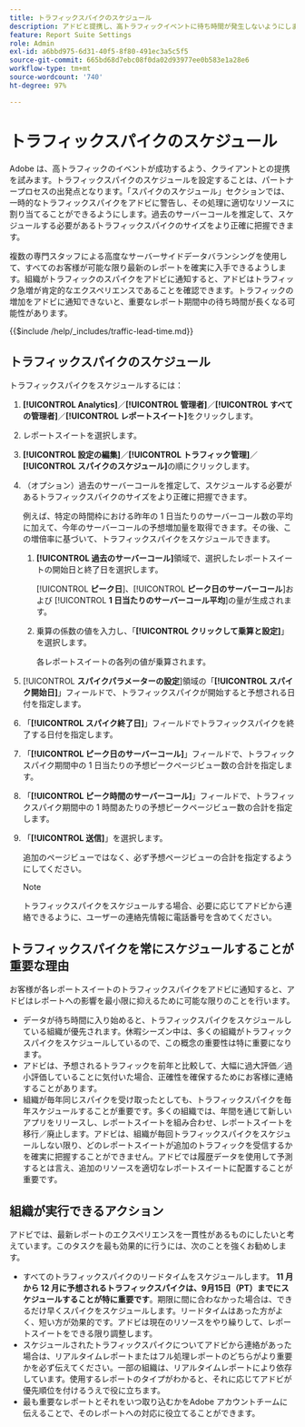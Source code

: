 ```yaml
---
title: トラフィックスパイクのスケジュール
description: アドビと提携し、高トラフィックイベントに待ち時間が発生しないようにします。
feature: Report Suite Settings
role: Admin
exl-id: a6bbd975-6d31-40f5-8f80-491ec3a5c5f5
source-git-commit: 665bd68d7ebc08f0da02d93977ee0b583e1a28e6
workflow-type: tm+mt
source-wordcount: '740'
ht-degree: 97%

---
```


# トラフィックスパイクのスケジュール

Adobe は、高トラフィックのイベントが成功するよう、クライアントとの提携を試みます。トラフィックスパイクのスケジュールを設定することは、パートナープロセスの出発点となります。「スパイクのスケジュール」セクションでは、一時的なトラフィックスパイクをアドビに警告し、その処理に適切なリソースに割り当てることができるようにします。過去のサーバーコールを推定して、スケジュールする必要があるトラフィックスパイクのサイズをより正確に把握できます。

複数の専門スタッフによる高度なサーバーサイドデータバランシングを使用して、すべてのお客様が可能な限り最新のレポートを確実に入手できるようします。組織がトラフィックのスパイクをアドビに通知すると、アドビはトラフィック急増が肯定的なエクスペリエンスであることを確認できます。トラフィックの増加をアドビに通知できないと、重要なレポート期間中の待ち時間が長くなる可能性があります。

{{$include /help/_includes/traffic-lead-time.md}}

## トラフィックスパイクのスケジュール

トラフィックスパイクをスケジュールするには：

1. **[!UICONTROL Analytics]**／**[!UICONTROL 管理者]**／**[!UICONTROL すべての管理者]**／**[!UICONTROL レポートスイート]**&#x200B;をクリックします。
1. レポートスイートを選択します。
1. **[!UICONTROL 設定の編集]**／**[!UICONTROL トラフィック管理]**／**[!UICONTROL スパイクのスケジュール]**&#x200B;の順にクリックします。
1. （オプション）過去のサーバーコールを推定して、スケジュールする必要があるトラフィックスパイクのサイズをより正確に把握できます。

   例えば、特定の時間枠における昨年の 1 日当たりのサーバーコール数の平均に加えて、今年のサーバーコールの予想増加量を取得できます。その後、この増倍率に基づいて、トラフィックスパイクをスケジュールできます。

   1. **[!UICONTROL 過去のサーバーコール]**&#x200B;領域で、選択したレポートスイートの開始日と終了日を選択します。

      [!UICONTROL **ピーク日**]、[!UICONTROL **ピーク日のサーバーコール**]&#x200B;および [!UICONTROL **1 日当たりのサーバーコール平均**]&#x200B;の量が生成されます。

   1. 乗算の係数の値を入力し、「**[!UICONTROL クリックして乗算と設定]**」を選択します。

      各レポートスイートの各列の値が乗算されます。
1. [!UICONTROL **スパイクパラメーターの設定**]&#x200B;領域の「**[!UICONTROL スパイク開始日]**」フィールドで、トラフィックスパイクが開始すると予想される日付を指定します。
1. 「**[!UICONTROL スパイク終了日]**」フィールドでトラフィックスパイクを終了する日付を指定します。
1. 「**[!UICONTROL ピーク日のサーバーコール]**」フィールドで、トラフィックスパイク期間中の 1 日当たりの予想ピークページビュー数の合計を指定します。
1. 「**[!UICONTROL ピーク時間のサーバーコール]**」フィールドで、トラフィックスパイク期間中の 1 時間あたりの予想ピークページビュー数の合計を指定します。
1. 「**[!UICONTROL 送信]**」を選択します。

   追加のページビューではなく、必ず予想ページビューの合計を指定するようにしてください。

   >[!NOTE]
   >
   >トラフィックスパイクをスケジュールする場合、必要に応じてアドビから連絡できるように、ユーザーの連絡先情報に電話番号を含めてください。

## トラフィックスパイクを常にスケジュールすることが重要な理由

お客様が各レポートスイートのトラフィックスパイクをアドビに通知すると、アドビはレポートへの影響を最小限に抑えるために可能な限りのことを行います。

* データが待ち時間に入り始めると、トラフィックスパイクをスケジュールしている組織が優先されます。休暇シーズン中は、多くの組織がトラフィックスパイクをスケジュールしているので、この概念の重要性は特に重要になります。
* アドビは、予想されるトラフィックを前年と比較して、大幅に過大評価／過小評価していることに気付いた場合、正確性を確保するためにお客様に連絡することがあります。
* 組織が毎年同じスパイクを受け取ったとしても、トラフィックスパイクを毎年スケジュールすることが重要です。多くの組織では、年間を通じて新しいアプリをリリースし、レポートスイートを組み合わせ、レポートスイートを移行／廃止します。アドビは、組織が毎回トラフィックスパイクをスケジュールしない限り、どのレポートスイートが追加のトラフィックを受信するかを確実に把握することができません。アドビでは履歴データを使用して予測するとは言え、追加のリソースを適切なレポートスイートに配置することが重要です。

## 組織が実行できるアクション

アドビでは、最新レポートのエクスペリエンスを一貫性があるものにしたいと考えています。このタスクを最も効果的に行うには、次のことを強くお勧めします。

* すべてのトラフィックスパイクのリードタイムをスケジュールします。 **11 月から 12 月に予想されるトラフィックスパイクは、9月15日（PT）までにスケジュールすることが特に重要です**。期限に間に合わなかった場合は、できるだけ早くスパイクをスケジュールします。リードタイムはあった方がよく、短い方が効果的です。アドビは現在のリソースをやり繰りして、レポートスイートをできる限り調整します。
* スケジュールされたトラフィックスパイクについてアドビから連絡があった場合は、リアルタイムレポートまたはフル処理レポートのどちらがより重要かを必ず伝えてください。一部の組織は、リアルタイムレポートにより依存しています。使用するレポートのタイプがわかると、それに応じてアドビが優先順位を付けるうえで役に立ちます。
* 最も重要なレポートとそれをいつ取り込むかをAdobe アカウントチームに伝えることで、そのレポートへの対応に役立てることができます。
